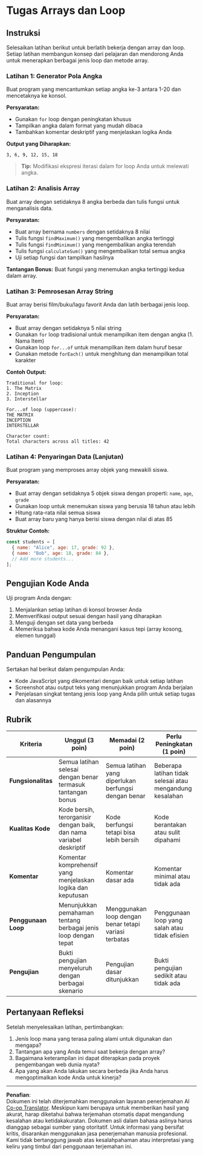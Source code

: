<!--
CO_OP_TRANSLATOR_METADATA:
{
  "original_hash": "8abcada0534e0fb3a7556ea3c5a2a8a4",
  "translation_date": "2025-10-24T13:57:34+00:00",
  "source_file": "2-js-basics/4-arrays-loops/assignment.md",
  "language_code": "id"
}
-->
# Tugas Arrays dan Loop

## Instruksi

Selesaikan latihan berikut untuk berlatih bekerja dengan array dan loop. Setiap latihan membangun konsep dari pelajaran dan mendorong Anda untuk menerapkan berbagai jenis loop dan metode array.

### Latihan 1: Generator Pola Angka
Buat program yang mencantumkan setiap angka ke-3 antara 1-20 dan mencetaknya ke konsol.

**Persyaratan:**
- Gunakan `for` loop dengan peningkatan khusus
- Tampilkan angka dalam format yang mudah dibaca
- Tambahkan komentar deskriptif yang menjelaskan logika Anda

**Output yang Diharapkan:**
```
3, 6, 9, 12, 15, 18
```

> **Tip:** Modifikasi ekspresi iterasi dalam for loop Anda untuk melewati angka.

### Latihan 2: Analisis Array
Buat array dengan setidaknya 8 angka berbeda dan tulis fungsi untuk menganalisis data.

**Persyaratan:**
- Buat array bernama `numbers` dengan setidaknya 8 nilai
- Tulis fungsi `findMaximum()` yang mengembalikan angka tertinggi
- Tulis fungsi `findMinimum()` yang mengembalikan angka terendah  
- Tulis fungsi `calculateSum()` yang mengembalikan total semua angka
- Uji setiap fungsi dan tampilkan hasilnya

**Tantangan Bonus:** Buat fungsi yang menemukan angka tertinggi kedua dalam array.

### Latihan 3: Pemrosesan Array String
Buat array berisi film/buku/lagu favorit Anda dan latih berbagai jenis loop.

**Persyaratan:**
- Buat array dengan setidaknya 5 nilai string
- Gunakan `for` loop tradisional untuk menampilkan item dengan angka (1. Nama Item)
- Gunakan loop `for...of` untuk menampilkan item dalam huruf besar
- Gunakan metode `forEach()` untuk menghitung dan menampilkan total karakter

**Contoh Output:**
```
Traditional for loop:
1. The Matrix
2. Inception
3. Interstellar

For...of loop (uppercase):
THE MATRIX
INCEPTION
INTERSTELLAR

Character count:
Total characters across all titles: 42
```

### Latihan 4: Penyaringan Data (Lanjutan)
Buat program yang memproses array objek yang mewakili siswa.

**Persyaratan:**
- Buat array dengan setidaknya 5 objek siswa dengan properti: `name`, `age`, `grade`
- Gunakan loop untuk menemukan siswa yang berusia 18 tahun atau lebih
- Hitung rata-rata nilai semua siswa
- Buat array baru yang hanya berisi siswa dengan nilai di atas 85

**Struktur Contoh:**
```javascript
const students = [
  { name: "Alice", age: 17, grade: 92 },
  { name: "Bob", age: 18, grade: 84 },
  // Add more students...
];
```

## Pengujian Kode Anda

Uji program Anda dengan:
1. Menjalankan setiap latihan di konsol browser Anda
2. Memverifikasi output sesuai dengan hasil yang diharapkan
3. Menguji dengan set data yang berbeda
4. Memeriksa bahwa kode Anda menangani kasus tepi (array kosong, elemen tunggal)

## Panduan Pengumpulan

Sertakan hal berikut dalam pengumpulan Anda:
- Kode JavaScript yang dikomentari dengan baik untuk setiap latihan
- Screenshot atau output teks yang menunjukkan program Anda berjalan
- Penjelasan singkat tentang jenis loop yang Anda pilih untuk setiap tugas dan alasannya

## Rubrik

| Kriteria | Unggul (3 poin) | Memadai (2 poin) | Perlu Peningkatan (1 poin) |
| -------- | --------------- | ---------------- | -------------------------- |
| **Fungsionalitas** | Semua latihan selesai dengan benar termasuk tantangan bonus | Semua latihan yang diperlukan berfungsi dengan benar | Beberapa latihan tidak selesai atau mengandung kesalahan |
| **Kualitas Kode** | Kode bersih, terorganisir dengan baik, dan nama variabel deskriptif | Kode berfungsi tetapi bisa lebih bersih | Kode berantakan atau sulit dipahami |
| **Komentar** | Komentar komprehensif yang menjelaskan logika dan keputusan | Komentar dasar ada | Komentar minimal atau tidak ada |
| **Penggunaan Loop** | Menunjukkan pemahaman tentang berbagai jenis loop dengan tepat | Menggunakan loop dengan benar tetapi variasi terbatas | Penggunaan loop yang salah atau tidak efisien |
| **Pengujian** | Bukti pengujian menyeluruh dengan berbagai skenario | Pengujian dasar ditunjukkan | Bukti pengujian sedikit atau tidak ada |

## Pertanyaan Refleksi

Setelah menyelesaikan latihan, pertimbangkan:
1. Jenis loop mana yang terasa paling alami untuk digunakan dan mengapa?
2. Tantangan apa yang Anda temui saat bekerja dengan array?
3. Bagaimana keterampilan ini dapat diterapkan pada proyek pengembangan web dunia nyata?
4. Apa yang akan Anda lakukan secara berbeda jika Anda harus mengoptimalkan kode Anda untuk kinerja?

---

**Penafian**:  
Dokumen ini telah diterjemahkan menggunakan layanan penerjemahan AI [Co-op Translator](https://github.com/Azure/co-op-translator). Meskipun kami berupaya untuk memberikan hasil yang akurat, harap diketahui bahwa terjemahan otomatis dapat mengandung kesalahan atau ketidakakuratan. Dokumen asli dalam bahasa aslinya harus dianggap sebagai sumber yang otoritatif. Untuk informasi yang bersifat kritis, disarankan menggunakan jasa penerjemahan manusia profesional. Kami tidak bertanggung jawab atas kesalahpahaman atau interpretasi yang keliru yang timbul dari penggunaan terjemahan ini.
